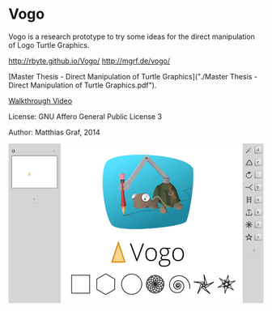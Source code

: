 Vogo
====

Vogo is a research prototype to try some ideas for the direct manipulation of Logo Turtle Graphics.

http://rbyte.github.io/Vogo/
http://mgrf.de/vogo/

[Master Thesis - Direct Manipulation of Turtle Graphics]("./Master Thesis - Direct Manipulation of Turtle Graphics.pdf").

[Walkthrough Video](https://vimeo.com/113843398)

License: GNU Affero General Public License 3

Author: Matthias Graf, 2014

![Poster](images/intro_vogo_poster_2.jpg)
